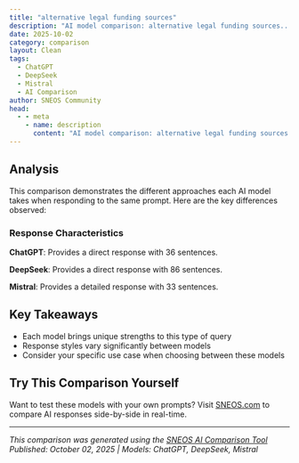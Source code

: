 ```yaml
---
title: "alternative legal funding sources"
description: "AI model comparison: alternative legal funding sources..."
date: 2025-10-02
category: comparison
layout: Clean
tags:
  - ChatGPT
  - DeepSeek
  - Mistral
  - AI Comparison
author: SNEOS Community
head:
  - - meta
    - name: description
      content: "AI model comparison: alternative legal funding sources..."
---
```


<ChatComparison
  title="alternative legal funding sources"
  prompt="alternative legal funding sources"
  :responses='{"ChatGPT": "Alternative legal funding sources refer to non-traditional methods of financing legal cases outside of paying attorney fees directly out of pocket. These options can help plaintiffs, defendants, or law firms manage legal costs, especially in complex or prolonged cases. Here are several alternative legal funding sources:\n\n1. **Litigation Financing (Litigation Funding or Legal Funding)**\n - Third-party investors provide capital to plaintiffs or law firms to cover legal expenses.\n - Funding is usually non-recourse, meaning the investor only gets repaid if the case is won or settled.\n - Common in personal injury, commercial litigation, and intellectual property cases.\n\n2. **Crowdfunding**\n - Raising small amounts of money from a large number of people via online platforms (e.g., GoFundMe).\n - Useful for personal injury, civil rights cases, or public interest litigation.\n - May involve outreach to the public or social networks.\n\n3. **Contingency Fee Arrangements**\n - Though common, this is still an alternative to upfront payment.\n - Attorneys receive a percentage of the judgment or settlement rather than hourly fees.\n - Helpful for plaintiffs who cannot afford fees but have a case with merit.\n\n4. **Legal Aid and Pro Bono Services**\n - Government-funded legal aid organizations provide free or reduced-cost legal services to those who qualify.\n - Private attorneys or law firms may take cases pro bono as part of community service.\n\n5. **Law Firm Financing**\n - Law firms themselves may secure financing or credit lines specifically for case expenses.\n - This can be through specialized lenders or banks offering loans tailored to law firms.\n\n6. **Insurance Coverage**\n - Some legal matters may be covered under insurance policies (e.g., legal expense insurance, professional liability insurance).\n - Insurance can cover defense costs or settlements depending on the policy.\n\n7. **Deferred Fee Arrangements**\n - Agreements where payment to the attorney is deferred until a later date or until the conclusion of the case.\n - Can ease cash flow issues for the client.\n\n8. **Third-Party Loans**\n - Personal or business loans obtained to finance legal fees.\n - May involve traditional banks or specialized lenders offering loans for legal costs.\n\nEach funding source has pros and cons related to cost, risk, and availability. It\u2019s important to evaluate terms carefully and consider ethical rules that apply to fee sharing or financing in legal practice.\n\nIf you need funding for a specific type of case or have a particular jurisdiction in mind, I can provide more tailored information.", "DeepSeek": "Of course. \u0022Alternative Legal Funding Sources\u0022 is a broad term that generally refers to any method of financing legal expenses outside of the traditional law firm retainer (paying out-of-pocket) or standard contingency fee arrangement.\n\nThese alternatives have grown significantly to improve access to justice and manage the high costs of litigation. They can be categorized based on who is providing the funding and for what purpose.\n\nHere is a comprehensive breakdown of alternative legal funding sources.\n\n---\n\n### 1. Litigation Finance (Third-Party Funding)\n\nThis is a major growth area where a specialized third-party funder (not involved in the lawsuit) provides capital to a plaintiff or a law firm in exchange for a portion of the potential financial recovery.\n\n* **For the Plaintiff/Claimant:**\n * **How it works:** A company provides funds to a plaintiff to cover living expenses and legal costs during a lawsuit. In return, the funder receives a multiple of their investment or a percentage of the settlement/award. If the case loses, the funder loses its investment, and the plaintiff owes nothing.\n * **Best for:** Individuals or small businesses with a strong meritorious case but who lack the financial resources to see it through, especially against a well-funded opponent (e.g., personal injury, commercial disputes, patent infringement).\n * **Key Consideration:** It can be expensive, as the funder is taking on significant risk.\n\n* **For the Law Firm (Portfolio Funding):**\n * **How it works:** A funder provides capital to a law firm to finance a portfolio of cases (e.g., multiple mass tort claims). The capital is used for firm operations, marketing, and litigation expenses. The funder is repaid from the successful outcomes across the portfolio.\n * **Best for:** Law firms that work on contingency and need to smooth out cash flow and manage the high costs of running multiple complex cases.\n\n* **For the Defendant:**\n * **How it works:** While less common, there are funds that will finance a defendant\u0027s litigation costs, often in exchange for a share of the money they save the client if they win (e.g., by defeating a claim or reducing a judgment).\n\n---\n\n### 2. Lawyer-Led Funding Models\n\nThese are innovative fee and funding structures offered by the law firms themselves.\n\n* **Alternative Fee Arrangements (AFAs):**\n * **How it works:** Moving away from the pure billable hour. This can include:\n * **Flat Fees:** A set price for a defined legal service (e.g., drafting a will, handling an uncontested divorce).\n * **Capped Fees:** A maximum budget for a matter.\n * **Blended Rates:** A single hourly rate that averages the rates of partners and associates.\n * **Success Fees:** A hybrid model with a lower base fee plus a bonus for a successful outcome.\n * **Best for:** Clients seeking cost certainty and businesses with predictable legal needs.\n\n* **Partial Contingency Fees:**\n * **How it works:** A hybrid of hourly and contingency. The lawyer charges a reduced hourly rate (e.g., 50-70% of their normal rate) and then takes a smaller contingency fee (e.g., 10-15%) if the case is successful.\n * **Best for:** Clients who can afford some legal costs but want to align their lawyer\u0027s incentives with a successful outcome.\n\n---\n\n### 3. Client-Side Financial Products\n\nThese are specialized financial products designed for individuals and businesses to manage legal expenses.\n\n* **Legal Fee Lending:**\n * **How it works:** Specialized lenders (like LawPay Capital, Advocate Capital) provide loans specifically to pay for legal fees. These are often used by clients of law firms that do not offer contingency.\n * **Best for:** Clients who have the means to repay a loan but need to spread the cost over time.\n\n* **Crowdfunding:**\n * **How it works:** Using platforms like GoFundMe or specialized legal crowdfunding sites to raise money from the public for a legal cause or personal case.\n * **Best for:** Individuals with a compelling story that can generate public sympathy or support for a cause-oriented lawsuit.\n\n* **Pre-Settlement Lawsuit Advances (Consumer Legal Funding):**\n * **Important Distinction:** This is often confused with litigation finance but is different. These are **non-recourse cash advances** against a pending lawsuit, typically for personal injury plaintiffs. The company is buying a piece of the future settlement. It is not a loan.\n * **Best for:** Plaintiffs who need immediate cash for living expenses (rent, medical bills, food) while their case is pending.\n * **Key Consideration:** These advances often carry very high effective interest rates and fees. Regulation varies by state.\n\n---\n\n### 4. Specialized and Niche Funding\n\n* **Pro Bono and Non-Profit Organizations:**\n * **How it works:** Free legal services provided by law firms (pro bono) or non-profit organizations (e.g., ACLU, NAACP LDF, local legal aid societies).\n * **Best for:** Individuals who cannot afford any legal representation and whose cases involve civil rights, housing, immigration, or other public interest matters.\n\n* **Legal Expense Insurance (LEI):**\n * **How it works:** An insurance policy that covers legal costs. It can be purchased as a standalone policy or as a rider on other insurance (e.g., home or auto). It\u0027s more common in Europe but growing in the U.S.\n * **Best for:** Individuals and businesses looking for pre-emptive risk management against potential future legal disputes.\n\n* **Client Cooperatives/Subscriptions:**\n * **How it works:** For businesses, this is like a \u0022legal retainer club.\u0022 They pay a monthly or annual subscription fee for access to a set menu of legal services.\n * **Best for:** Startups and small businesses that need ongoing, routine legal counsel.\n\n---\n\n### Decision-Making Guide: How to Choose\n\n| Funding Source | Best For... | Key Question to Ask |\n| :--- | :--- | :--- |\n| **Litigation Finance (Plaintiff)** | Strong case, no financial resources to fight a large entity. | \u0022What percentage of my potential recovery am I giving up, and is that worth getting my case to trial?\u0022 |\n| **Alternative Fee Arrangements** | Cost certainty, predictable legal matters. | \u0022Can we structure the fees to align my costs with the value I receive?\u0022 |\n| **Legal Fee Lending** | Need to spread out the cost of hourly legal bills. | \u0022What is the interest rate and total cost of this loan compared to other options?\u0022 |\n| **Pre-Settlement Advance** | Personal injury plaintiff in dire need of cash now. | **\u0022What is the total payback amount?\u0022** Get the calculation in writing. Is the cost worth the immediate relief? |\n| **Pro Bono / Non-Profit** | Qualifying low-income individuals with a public interest case. | \u0022Do I meet the income and case-type qualifications for this organization?\u0022 |\n\n**Crucial Final Advice:** Before entering into any alternative funding agreement, especially litigation finance or a pre-settlement advance, it is **essential** to have your lawyer review the terms. They can help you understand the true cost and long-term implications of the agreement.", "Mistral": "Alternative legal funding sources can be crucial for individuals and businesses that need financial support to pursue legal actions but may not have the immediate resources to do so. Here are some common alternative legal funding sources:\n\n1. **Litigation Funding**:\n - **Third-Party Litigation Funding**: Companies or investors provide funding to plaintiffs in exchange for a share of the settlement or judgment. This is common in high-stakes litigation.\n - **Crowdfunding**: Platforms like GoFundMe or specialized legal crowdfunding sites allow individuals to raise funds from the public for legal expenses.\n\n2. **Legal Aid**:\n - **Government-Funded Legal Aid**: Many countries have legal aid programs funded by the government to provide free or low-cost legal services to low-income individuals.\n - **Non-Profit Legal Aid Organizations**: Charitable organizations that offer legal assistance to those who cannot afford it.\n\n3. **Pro Bono Services**:\n - **Law Firms and Lawyers**: Many law firms and individual lawyers offer pro bono services, providing legal representation without charge.\n - **Law Schools**: Some law schools have clinics where law students, under the supervision of licensed attorneys, provide free legal services.\n\n4. **Contingency Fees**:\n - **Contingency Fee Arrangements**: Lawyers take on cases without upfront payment and instead receive a percentage of the settlement or judgment if the case is successful.\n\n5. **Insurance**:\n - **Legal Expense Insurance**: Some insurance policies cover legal expenses, either as part of a broader policy or as a standalone product.\n\n6. **Grants and Scholarships**:\n - **Legal Grants**: Some organizations and foundations offer grants specifically for legal expenses related to certain types of cases, such as civil rights or environmental law.\n - **Scholarships**: For law students, scholarships can help cover the costs of legal education and related expenses.\n\n7. **Loans**:\n - **Personal Loans**: Individuals can take out personal loans from banks or credit unions to cover legal expenses.\n - **Legal Loans**: Some financial institutions offer loans specifically designed for legal expenses.\n\n8. **Community Resources**:\n - **Local Bar Associations**: Many bar associations have programs to help connect individuals with legal services, including pro bono and low-cost options.\n - **Community Legal Centers**: These centers provide legal advice and representation, often at a reduced cost or for free.\n\n9. **Credit Cards**:\n - **Credit Cards**: While not ideal due to high-interest rates, some individuals use credit cards to cover immediate legal expenses.\n\n10. **Family and Friends**:\n - **Personal Networks**: Individuals may seek financial support from family members or friends to cover legal costs.\n\n11. **Legal Subscription Services**:\n - **Legal Subscription Plans**: Some companies offer subscription-based legal services, providing access to legal advice and representation for a monthly fee.\n\n12. **Public Interest Law Firms**:\n - **Specialized Firms**: These firms focus on cases that have a broader public interest and may offer reduced or no-cost services.\n\nEach of these options has its own advantages and considerations, and the best choice will depend on the specific circumstances of the case and the financial situation of the individual or business seeking legal assistance."}' 
  published-date="00:10"
/>

## Analysis

This comparison demonstrates the different approaches each AI model takes when responding to the same prompt. Here are the key differences observed:

### Response Characteristics

**ChatGPT**: Provides a direct response with 36 sentences. 

**DeepSeek**: Provides a direct response with 86 sentences. 

**Mistral**: Provides a detailed response with 33 sentences. 

## Key Takeaways

- Each model brings unique strengths to this type of query
- Response styles vary significantly between models
- Consider your specific use case when choosing between these models

## Try This Comparison Yourself

Want to test these models with your own prompts? Visit [SNEOS.com](https://sneos.com) to compare AI responses side-by-side in real-time.

---

*This comparison was generated using the [SNEOS AI Comparison Tool](https://sneos.com)*
*Published: October 02, 2025 | Models: ChatGPT, DeepSeek, Mistral*
